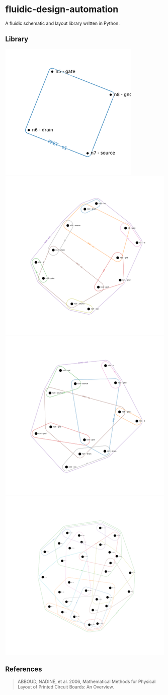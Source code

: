 # fluidic-design-automation
A fluidic schematic and layout library written in Python.


## Library

![PFET](/output/PFET.png "PFET")
![NOR](/output/NOR.png "NOR")
![NAND](/output/NAND.png "NAND")
![RS NOR LATCH](/output/Snorlax.png "RS NOR LATCH")


## References

> ABBOUD, NADINE, et al. 2006, Mathematical Methods for Physical Layout of Printed Circuit Boards: An Overview.

